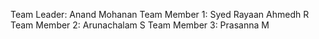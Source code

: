 Team Leader: Anand Mohanan
Team Member 1: Syed Rayaan Ahmedh R
Team Member 2: Arunachalam S
Team Member 3: Prasanna M
